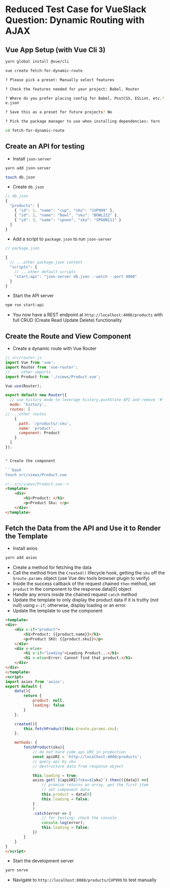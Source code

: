 # Reduced Test Case for VueSlack Question: Dynamic Routing with AJAX

## Vue App Setup (with Vue Cli 3)

```bash
yarn global install @vue/cli

vue create fetch-for-dynamic-route

? Please pick a preset: Manually select features

? Check the features needed for your project: Babel, Router

? Where do you prefer placing config for Babel, PostCSS, ESLint, etc.? In packag
e.json

? Save this as a preset for future projects? No

? Pick the package manager to use when installing dependencies: Yarn

cd fetch-for-dynamic-route
```

## Create an API for testing

- Install `json-server`

```bash
yarn add json-server

touch db.json
```

- Create `db.json`

```js
// db.json
{
  "products": [
    { "id": 1, "name": "cup", "sku": "CUP999" },
    { "id": 2, "name": "bowl", "sku": "BOWL222" },
    { "id": 3, "name": "spoon", "sku": "SPOON111" }
  ]
}
```

- Add a script to `package.json` to run `json-server`

```js
// package.json

{
  // ...other package.json content
  "scripts": {
    // ...other default scripts
    "start:api": "json-server db.json --watch --port 4000"
  }
}
```

- Start the API server

```bash
npm run start:api
```

- You now have a REST endpoint at `http://localhost:4000/products` with full CRUD (Create Read Update Delete) functionality

## Create the Route and View Component

- Create a dynamic route with Vue Router

````js
// src/router.js
import Vue from 'vue';
import Router from 'vue-router';
// ... other imports
import Product from './views/Product.vue';

Vue.use(Router);

export default new Router({
  // use history mode to leverage history.pushState API and remove '#' from URL
  mode: 'history',
  routes: [
// ...other routes
    {
      path: '/products/:sku',
      name: 'product',
      component: Product
    }
  ]
});


* Create the component

```bash
touch src/views/Product.vue
````

```html
<!--src/views/Product.vue-->
<template>
    <div>
        <h1>Product: </h1>
        <p>Product Sku: </p>
    </div>
</template>
```

## Fetch the Data from the API and Use it to Render the Template

- Install axios

```bash
yarn add axios
```

- Create a method for fetching the data
- Call the method from the `Created()` lifecycle hook, getting the `sku` off the `$route.params` object (use Vue dev tools browser plugin to verify)
- Inside the success callback of the request chained `then` method, set `product` in the component to the response.data[0] object
- Handle any errors inside the chained request `catch` method
- Update the template to only display the product data if it is truthy (not null) using `v-if`; otherwise, display loading or an error.
- Update the template to use the component

```html
<template>
<div>
    <div v-if="product">
        <h1>Product: {{product.name}}</h1>
        <p>Product SKU: {{product.sku}}</p>
    </div>
    <div v-else>
        <h1 v-if="loading">Loading Product...</h1>
        <h1 v-else>Error: Cannot find that product.</h1>
    </div>
</div>
</template>
<script>
import axios from 'axios';
export default {
    data(){
        return {
            product: null,
            loading: false
        }
    },

    created(){
        this.fetchProduct(this.$route.params.sku);
    },

    methods: {
        fetchProduct(sku){
            // do not hard code api URI in production
            const apiURI = 'http://localhost:4000/products';
            // query api by sku
            // destructure data from response object

            this.loading = true;
            axios.get(`${apiURI}?sku=${sku}`).then(({data}) =>{
                // promise returns an array, get the first item
                // set component data
                this.product = data[0]
                this.loading = false;
            }
            )
            .catch(error => {
                // for testing: check the console
                console.log(error);
                this.loading = false;
            })
        }
    }
}
</script>
```

- Start the development server

```bash
yarn serve
```

- Navigate to `http://localhost:8080/products/CUP999` to test manually
